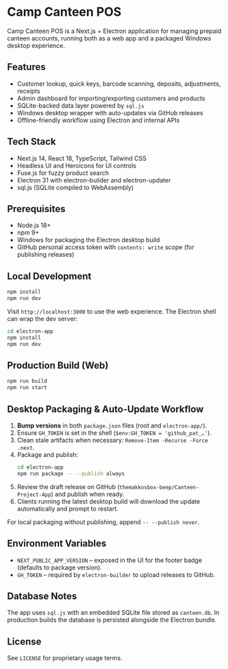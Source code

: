 # Camp Canteen POS

Camp Canteen POS is a Next.js + Electron application for managing prepaid canteen accounts, running both as a web app and a packaged Windows desktop experience.

## Features

- Customer lookup, quick keys, barcode scanning, deposits, adjustments, receipts
- Admin dashboard for importing/exporting customers and products
- SQLite-backed data layer powered by `sql.js`
- Windows desktop wrapper with auto-updates via GitHub releases
- Offline-friendly workflow using Electron and internal APIs

## Tech Stack

- Next.js 14, React 18, TypeScript, Tailwind CSS
- Headless UI and Heroicons for UI controls
- Fuse.js for fuzzy product search
- Electron 31 with electron-builder and electron-updater
- sql.js (SQLite compiled to WebAssembly)

## Prerequisites

- Node.js 18+
- npm 9+
- Windows for packaging the Electron desktop build
- GitHub personal access token with `contents: write` scope (for publishing releases)

## Local Development

```bash
npm install
npm run dev
```

Visit `http://localhost:3000` to use the web experience. The Electron shell can wrap the dev server:

```bash
cd electron-app
npm install
npm run dev
```

## Production Build (Web)

```bash
npm run build
npm run start
```

## Desktop Packaging & Auto-Update Workflow

1. **Bump versions** in both `package.json` files (root and `electron-app/`).
2. Ensure `GH_TOKEN` is set in the shell (`$env:GH_TOKEN = 'github_pat_…'`).
3. Clean stale artifacts when necessary: `Remove-Item -Recurse -Force .next`.
4. Package and publish:
   ```bash
   cd electron-app
   npm run package -- --publish always
   ```
5. Review the draft release on GitHub (`themakkosbox-beep/Canteen-Project-App`) and publish when ready.
6. Clients running the latest desktop build will download the update automatically and prompt to restart.

For local packaging without publishing, append `-- --publish never`.

## Environment Variables

- `NEXT_PUBLIC_APP_VERSION` – exposed in the UI for the footer badge (defaults to package version).
- `GH_TOKEN` – required by `electron-builder` to upload releases to GitHub.

## Database Notes

The app uses `sql.js` with an embedded SQLite file stored as `canteen.db`. In production builds the database is persisted alongside the Electron bundle.

## License

See `LICENSE` for proprietary usage terms.
